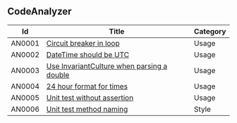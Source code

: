 ## CodeAnalyzer

| Id  | Title | Category |
| --- | ----- | -------- |
| AN0001 | [Circuit breaker in loop](/docs/AN1001.md) | Usage |
| AN0002 | [DateTime should be UTC](../../docs/AN1002.md) | Usage |
| AN0003 | [Use InvariantCulture when parsing a double](../../docs/AN1002.md) | Usage |
| AN0004 | [24 hour format for times](../../docs/AN1002.md) | Usage |
| AN0005 | [Unit test without assertion](../../docs/AN1002.md) | Usage |
| AN0006 | [Unit test method naming](../../docs/AN1002.md) | Style |
